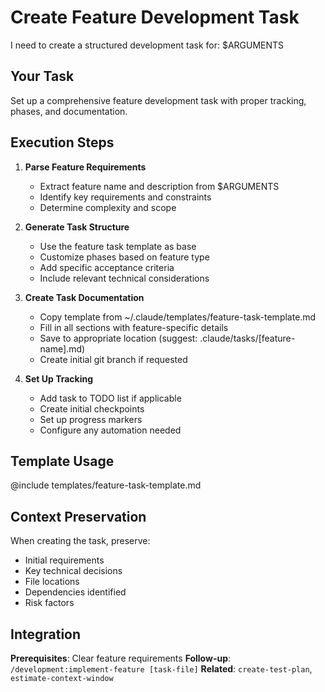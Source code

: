 # Create Feature Development Task

I need to create a structured development task for: $ARGUMENTS

## Your Task

Set up a comprehensive feature development task with proper tracking, phases, and documentation.

## Execution Steps

1. **Parse Feature Requirements**
   - Extract feature name and description from $ARGUMENTS
   - Identify key requirements and constraints
   - Determine complexity and scope

2. **Generate Task Structure**
   - Use the feature task template as base
   - Customize phases based on feature type
   - Add specific acceptance criteria
   - Include relevant technical considerations

3. **Create Task Documentation**
   - Copy template from ~/.claude/templates/feature-task-template.md
   - Fill in all sections with feature-specific details
   - Save to appropriate location (suggest: .claude/tasks/[feature-name].md)
   - Create initial git branch if requested

4. **Set Up Tracking**
   - Add task to TODO list if applicable
   - Create initial checkpoints
   - Set up progress markers
   - Configure any automation needed

## Template Usage

@include templates/feature-task-template.md

## Context Preservation

When creating the task, preserve:
- Initial requirements
- Key technical decisions
- File locations
- Dependencies identified
- Risk factors

## Integration

**Prerequisites**: Clear feature requirements
**Follow-up**: `/development:implement-feature [task-file]`
**Related**: `create-test-plan`, `estimate-context-window`